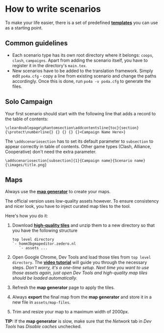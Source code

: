 # How to write scenarios

To make your life easier, there is a set of predefined [**templates**](https://github.com/qwrtln/Homm3BG-mission-book/tree/main/templates) you can use as a starting point.

## Common guidelines

- Each scenario type has its own root directory where it belongs: `coops`, `clash`, `campaigns`. Apart from adding the scenario itself, you have to register it in the directory's `main.tex`.
- New scenarios have to be added to the translation framework. Simply edit `po4a.cfg` - copy a line from existing scenario and change the paths accordingly. Once this is done, run `po4a -v po4a.cfg` to generate the files.

## Solo Campaign

Your first scenario should start with the following line that adds a record to the table of contents:

```
\cleardoublepage\phantomsection\addcontentsline{toc}{section}{\protect\numberline{} {} {} {} {}<Campaign Name Here>}
```

The `\addscenariosection` has to set its default parameter to `subsection` to appear correctly in table of contents. Other game types (Clash, Alliance, Cooperative) don't need the extra parameter.

```
\addscenariosection[subsection]{1}{Campaign name}{Scenario name}{\images/title.png}
```

## Maps

Always use the [**map generator**](http://homm3bgmapeditor.zedero.nl/) to create your maps.

The official version uses low-quality assets however. To ensure consistency and nicer look, you have to inject curated map tiles to the tool.

Here's how you do it:

1. Download [**high-quality tiles**](https://drive.google.com/file/d/1d2iTxc_dUNzT3h-jSftbV1v-BxiYshtl/view?usp=drive_link) and unzip them to a new directory so that you have the following structure

    ```
    top level directory
    `- homm3bgmapeditor.zedero.nl
       `- assets ...
    ```

2. Open Google Chrome, Dev Tools and load those tiles from `top level directory`. The [**video tutorial**](https://drive.google.com/file/d/18R71p7fx9ZyZ9Z-XjZlxAK_OKEmRNEBU/view?usp=drive_link) will guide you through the necessary steps. *Don't worry, it's a one-time setup. Next time you want to use those assets again, just open Dev Tools and high-quality map tiles should be loaded automatically.*

3. Refresh the **map generator** page to apply the tiles.

4. Always **export** the final map from the **map generator** and store it in a new file in `assets/map-files`.

5. Trim and resize your map to a maximum width of 2000px.

**TIP:** If the **map generator** is slow, make sure that the *Network* tab in *Dev Tools* has *Disable caches* unchecked.
